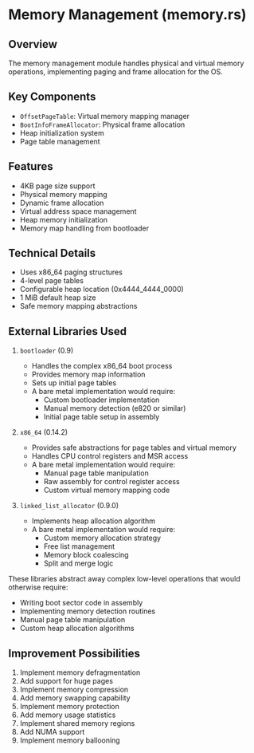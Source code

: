 # Memory Management (memory.rs)

## Overview
The memory management module handles physical and virtual memory operations, implementing paging and frame allocation for the OS.

## Key Components
- `OffsetPageTable`: Virtual memory mapping manager
- `BootInfoFrameAllocator`: Physical frame allocation
- Heap initialization system
- Page table management

## Features
- 4KB page size support
- Physical memory mapping
- Dynamic frame allocation
- Virtual address space management
- Heap memory initialization
- Memory map handling from bootloader

## Technical Details
- Uses x86_64 paging structures
- 4-level page tables
- Configurable heap location (0x4444_4444_0000)
- 1 MiB default heap size
- Safe memory mapping abstractions

## External Libraries Used
1. `bootloader` (0.9)
   - Handles the complex x86_64 boot process
   - Provides memory map information
   - Sets up initial page tables
   - A bare metal implementation would require:
     * Custom bootloader implementation
     * Manual memory detection (e820 or similar)
     * Initial page table setup in assembly

2. `x86_64` (0.14.2)
   - Provides safe abstractions for page tables and virtual memory
   - Handles CPU control registers and MSR access
   - A bare metal implementation would require:
     * Manual page table manipulation
     * Raw assembly for control register access
     * Custom virtual memory mapping code

3. `linked_list_allocator` (0.9.0)
   - Implements heap allocation algorithm
   - A bare metal implementation would require:
     * Custom memory allocation strategy
     * Free list management
     * Memory block coalescing
     * Split and merge logic

These libraries abstract away complex low-level operations that would otherwise require:
- Writing boot sector code in assembly
- Implementing memory detection routines
- Manual page table manipulation
- Custom heap allocation algorithms

## Improvement Possibilities
1. Implement memory defragmentation
2. Add support for huge pages
3. Implement memory compression
4. Add memory swapping capability
5. Implement memory protection
6. Add memory usage statistics
7. Implement shared memory regions
8. Add NUMA support
9. Implement memory ballooning